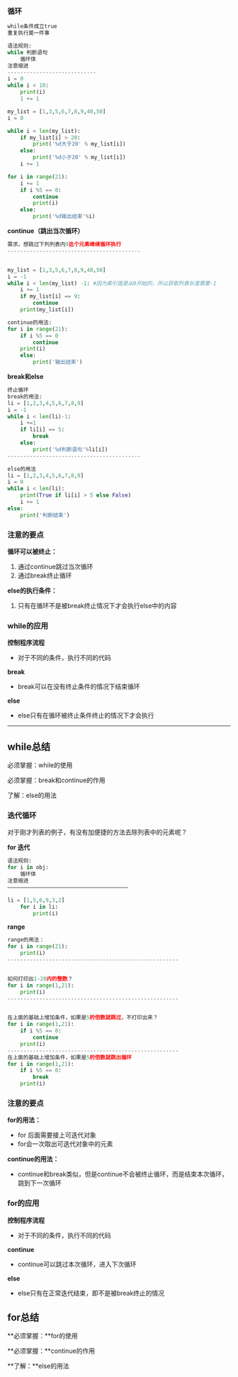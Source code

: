 ### 循环

```py
while条件成立true
重复执行莫一件事

语法规则:
while 判断语句
    循环体
注意缩进
----------------------------
i = 0
while i < 10:
    print(i)
    1 += 1

my_list = [1,3,5,6,7,8,9,40,50]
i = 0

while i < len(my_list):
    if my_list[i] > 20:
        print('%d大于20' % my_list[i])
    else:
        print('%d小于20' % my_list[i])
    i += 1

for i in range(21):
    i += 1
    if i %5 == 0:
        continue
        print(i)
    else:
        print('%d输出结束'%i)
```

**continue（跳出当次循环）**

```py
需求，想跳过下列列表内9这个元素继续循环执行
------------------------------------------


my_list = [1,3,5,6,7,8,9,40,50]
i = -1
while i < len(my_list) -1: #因为索引值是从0开始的，所以获取列表长度需要-1
    i += 1
    if my_list[i] == 9:
        continue
    print(my_list[i])

continue的用法:
for i in range(21):
    if i %5 == 0
        continue
    print(i)
    else:
        print('输出结束')
```

**break和else**

```py
终止循环
break的用法:
li = [1,2,3,4,5,6,7,8,9]
i = -1
while i < len(li)-1:
    i +=1
    if li[i] == 5:
        break
    else:
        print('%d判断语句'%li[i])
------------------------------------------

else的用法
li = [1,2,3,4,5,6,7,8,9]
i = 0
while i < len(li):
    print(True if li[i] > 5 else False)
    i += 1
else:
    print('判断结束')
```

### 注意的要点

**循环可以被终止：**

1. 通过continue跳过当次循环
2. 通过break终止循环

**else的执行条件：**

1. 只有在循环不是被break终止情况下才会执行else中的内容

### while的应用

**控制程序流程**

* 对于不同的条件，执行不同的代码

**break**

* break可以在没有终止条件的情况下结束循环

**else**

* else只有在循环被终止条件终止的情况下才会执行

---

## while总结

必须掌握：while的使用

必须掌握：break和continue的作用

了解：else的用法

### 迭代循环

对于刚才列表的例子，有没有加便捷的方法去除列表中的元素呢？

**for 迭代**

```py
语法规则:
for i in obj:
    循环体
注意缩进
——————————————————————————————————————

li = [1,5,6,9,3,2]
    for i in li:
        print(i)
```

**range**

```py
range的用法：
for i in range(21):
    print(i)
------------------------------------------------------


如何打印出1-20内的整数？
for i in range(1,21):
    print(i)
------------------------------------------------------


在上面的基础上增加条件，如果是5的倍数就跳过，不打印出来？
for i in range(1,21):
    if i %5 == 0:
        continue
    print(i)
------------------------------------------------------
在上面的基础上增加条件，如果是5的倍数就跳出循环
for i in range(1,21):
    if i %5 == 0:
        break
    print(i)
```

### 注意的要点

**for的用法：**

* for 后面需要接上可迭代对象
* for会一次取出可迭代对象中的元素

**continue的用法：**

* continue和break类似，但是continue不会被终止循环，而是结束本次循环，跳到下一次循环

### for的应用

**控制程序流程**

* 对于不同的条件，执行不同的代码

**continue**

* continue可以跳过本次循环，进入下次循环

**else**

* else只有在正常迭代结束，即不是被break终止的情况

## for总结

**必须掌握：**for的使用

**必须掌握：**continue的作用

**了解：**else的用法

